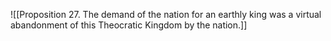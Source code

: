 ![[Proposition 27. The demand of the nation for an earthly king was a virtual abandonment of this Theocratic Kingdom by the nation.]]